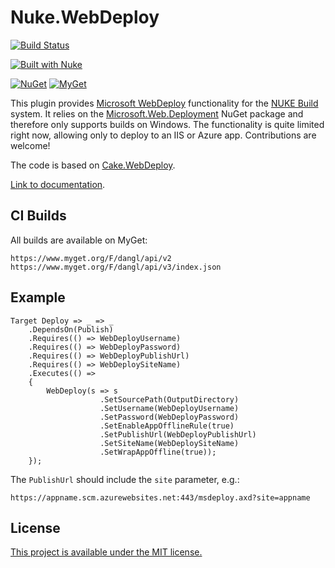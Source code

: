 # Nuke.WebDeploy

[![Build Status](https://jenkins.dangl.me/buildStatus/icon?job=Nuke.WebDeploy.Tests)](https://jenkins.dangl.me/job/Nuke.WebDeploy.Tests/)

[![Built with Nuke](http://nuke.build/rounded)](https://www.nuke.build)

[![NuGet](https://img.shields.io/nuget/v/Nuke.WebDeploy.svg)](https://www.nuget.org/packages/Nuke.WebDeploy)
[![MyGet](https://img.shields.io/myget/dangl/v/Nuke.WebDeploy.svg)](https://www.myget.org/feed/dangl/package/nuget/Nuke.WebDeploy)

This plugin provides [Microsoft WebDeploy](https://www.iis.net/downloads/microsoft/web-deploy) functionality
for the [NUKE Build](https://github.com/nuke-build/nuke) system. It relies on the [Microsoft.Web.Deployment](https://www.nuget.org/packages/Microsoft.Web.Deployment/)
NuGet package and therefore only supports builds on Windows. The functionality is quite limited right now, allowing only to deploy
to an IIS or Azure app. Contributions are welcome!

The code is based on [Cake.WebDeploy](https://github.com/SharpeRAD/Cake.WebDeploy).

[Link to documentation](https://docs.dangl-it.com/Projects/Nuke.WebDeploy).

## CI Builds

All builds are available on MyGet:

    https://www.myget.org/F/dangl/api/v2
    https://www.myget.org/F/dangl/api/v3/index.json

## Example

```
Target Deploy => _ => _
    .DependsOn(Publish)
    .Requires(() => WebDeployUsername)
    .Requires(() => WebDeployPassword)
    .Requires(() => WebDeployPublishUrl)
    .Requires(() => WebDeploySiteName)
    .Executes(() =>
    {
        WebDeploy(s => s
                    .SetSourcePath(OutputDirectory)
                    .SetUsername(WebDeployUsername)
                    .SetPassword(WebDeployPassword)
                    .SetEnableAppOfflineRule(true)
                    .SetPublishUrl(WebDeployPublishUrl)
                    .SetSiteName(WebDeploySiteName)
                    .SetWrapAppOffline(true));
    });
```

The `PublishUrl` should include the `site` parameter, e.g.:

    https://appname.scm.azurewebsites.net:443/msdeploy.axd?site=appname

## License

[This project is available under the MIT license.](LICENSE.md)
